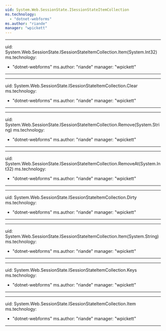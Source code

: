 ```yaml
---
uid: System.Web.SessionState.ISessionStateItemCollection
ms.technology: 
  - "dotnet-webforms"
ms.author: "riande"
manager: "wpickett"
---
```


---
uid: System.Web.SessionState.ISessionStateItemCollection.Item(System.Int32)
ms.technology: 
  - "dotnet-webforms"
ms.author: "riande"
manager: "wpickett"
---

---
uid: System.Web.SessionState.ISessionStateItemCollection.Clear
ms.technology: 
  - "dotnet-webforms"
ms.author: "riande"
manager: "wpickett"
---

---
uid: System.Web.SessionState.ISessionStateItemCollection.Remove(System.String)
ms.technology: 
  - "dotnet-webforms"
ms.author: "riande"
manager: "wpickett"
---

---
uid: System.Web.SessionState.ISessionStateItemCollection.RemoveAt(System.Int32)
ms.technology: 
  - "dotnet-webforms"
ms.author: "riande"
manager: "wpickett"
---

---
uid: System.Web.SessionState.ISessionStateItemCollection.Dirty
ms.technology: 
  - "dotnet-webforms"
ms.author: "riande"
manager: "wpickett"
---

---
uid: System.Web.SessionState.ISessionStateItemCollection.Item(System.String)
ms.technology: 
  - "dotnet-webforms"
ms.author: "riande"
manager: "wpickett"
---

---
uid: System.Web.SessionState.ISessionStateItemCollection.Keys
ms.technology: 
  - "dotnet-webforms"
ms.author: "riande"
manager: "wpickett"
---

---
uid: System.Web.SessionState.ISessionStateItemCollection.Item
ms.technology: 
  - "dotnet-webforms"
ms.author: "riande"
manager: "wpickett"
---
